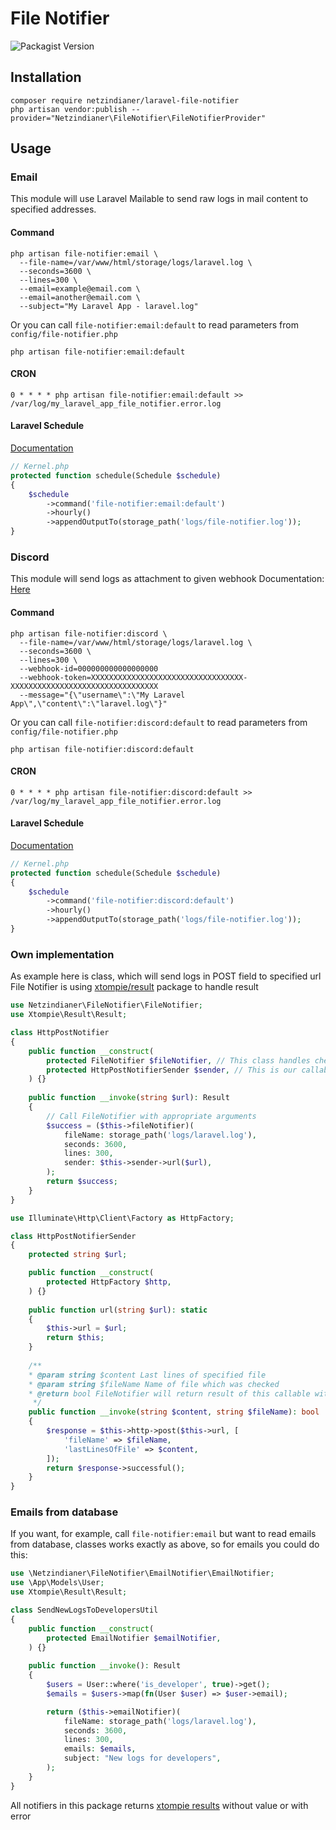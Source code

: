 # File Notifier

![Packagist Version](https://img.shields.io/packagist/v/netzindianer/laravel-file-notifier?label=Version&style=for-the-badge)

## Installation

```shell
composer require netzindianer/laravel-file-notifier
php artisan vendor:publish --provider="Netzindianer\FileNotifier\FileNotifierProvider"
```

## Usage

### Email

This module will use Laravel Mailable to send raw logs in mail content to specified addresses.

#### Command

```shell
php artisan file-notifier:email \
  --file-name=/var/www/html/storage/logs/laravel.log \
  --seconds=3600 \
  --lines=300 \
  --email=example@email.com \
  --email=another@email.com \
  --subject="My Laravel App - laravel.log"
```

Or you can call `file-notifier:email:default` to read parameters from `config/file-notifier.php`

```shell
php artisan file-notifier:email:default
```

#### CRON

```shell
0 * * * * php artisan file-notifier:email:default >> /var/log/my_laravel_app_file_notifier.error.log
```

#### Laravel Schedule

[Documentation](https://laravel.com/docs/8.x/scheduling)

```php
// Kernel.php
protected function schedule(Schedule $schedule)
{
    $schedule
        ->command('file-notifier:email:default')
        ->hourly()
        ->appendOutputTo(storage_path('logs/file-notifier.log'));
}
```

### Discord

This module will send logs as attachment to given webhook
Documentation: [Here](https://discord.com/developers/docs/resources/webhook#execute-webhook)

#### Command

```shell
php artisan file-notifier:discord \
  --file-name=/var/www/html/storage/logs/laravel.log \
  --seconds=3600 \
  --lines=300 \
  --webhook-id=000000000000000000
  --webhook-token=XXXXXXXXXXXXXXXXXXXXXXXXXXXXXXXXXX-XXXXXXXXXXXXXXXXXXXXXXXXXXXXXXXXX
  --message="{\"username\":\"My Laravel App\",\"content\":\"laravel.log\"}"
```

Or you can call `file-notifier:discord:default` to read parameters from `config/file-notifier.php`

```shell
php artisan file-notifier:discord:default
```

#### CRON

```shell
0 * * * * php artisan file-notifier:discord:default >> /var/log/my_laravel_app_file_notifier.error.log
```

#### Laravel Schedule

[Documentation](https://laravel.com/docs/8.x/scheduling)

```php
// Kernel.php
protected function schedule(Schedule $schedule)
{
    $schedule
        ->command('file-notifier:discord:default')
        ->hourly()
        ->appendOutputTo(storage_path('logs/file-notifier.log'));
}
```

### Own implementation

As example here is class, which will send logs in POST field to specified url
File Notifier is using [xtompie/result](https://packagist.org/packages/xtompie/result) package to handle result

```php
use Netzindianer\FileNotifier\FileNotifier;
use Xtompie\Result\Result;

class HttpPostNotifier 
{
    public function __construct(
        protected FileNotifier $fileNotifier, // This class handles checking if there is any new content in file
        protected HttpPostNotifierSender $sender, // This is our callable to handle sending logs
    ) {}
    
    public function __invoke(string $url): Result
    {
        // Call FileNotifier with appropriate arguments 
        $success = ($this->fileNotifier)(
            fileName: storage_path('logs/laravel.log'),
            seconds: 3600,
            lines: 300,
            sender: $this->sender->url($url),
        );
        return $success;
    }
}
```

```php
use Illuminate\Http\Client\Factory as HttpFactory;

class HttpPostNotifierSender 
{
    protected string $url;

    public function __construct(
        protected HttpFactory $http,
    ) {}
    
    public function url(string $url): static
    {
        $this->url = $url;
        return $this;
    }
    
    /**
    * @param string $content Last lines of specified file
    * @param string $fileName Name of file which was checked
    * @return bool FileNotifier will return result of this callable with Xtompie\Result\Result
     */
    public function __invoke(string $content, string $fileName): bool
    {
        $response = $this->http->post($this->url, [
            'fileName' => $fileName,
            'lastLinesOfFile' => $content,
        ]);
        return $response->successful();
    }
}
```

### Emails from database

If you want, for example, call `file-notifier:email` but want to read emails from database, classes works exactly as above,
so for emails you could do this:

```php
use \Netzindianer\FileNotifier\EmailNotifier\EmailNotifier;
use \App\Models\User;
use Xtompie\Result\Result;

class SendNewLogsToDevelopersUtil
{
    public function __construct(
        protected EmailNotifier $emailNotifier,
    ) {}
    
    public function __invoke(): Result
    {
        $users = User::where('is_developer', true)->get();
        $emails = $users->map(fn(User $user) => $user->email);

        return ($this->emailNotifier)(
            fileName: storage_path('logs/laravel.log'),
            seconds: 3600,
            lines: 300,
            emails: $emails,
            subject: "New logs for developers",
        );
    }
}
```

All notifiers in this package returns [xtompie results](https://packagist.org/packages/xtompie/result) without value or with error
